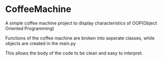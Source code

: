 # CoffeeMachine

A simple coffee machine project to display characteristics of OOP(Object Oriented Programming)

Functions of the coffee machine are broken into seperate classes, while objects are created in the main.py

This allows the body of the code to be clean and easy to interpret.

